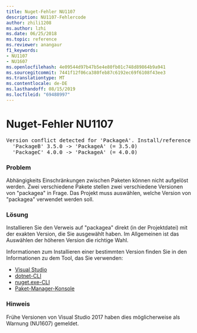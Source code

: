 ```yaml
---
title: Nuget-Fehler NU1107
description: NU1107-Fehlercode
author: zhili1208
ms.author: lzhi
ms.date: 06/25/2018
ms.topic: reference
ms.reviewer: anangaur
f1_keywords:
- NU1107
- NU1607
ms.openlocfilehash: 4e09544d97b47b5e4e80fb01c748d89864b9a941
ms.sourcegitcommit: 7441f12f06ca380feb87c6192ec69f6108f43ee3
ms.translationtype: MT
ms.contentlocale: de-DE
ms.lasthandoff: 08/15/2019
ms.locfileid: "69488997"
---
```

# <a name="nuget-error-nu1107"></a>Nuget-Fehler NU1107

<pre>Version conflict detected for 'PackageA'. Install/reference 'PackageA' v4.0.0 directly to resolve this issue.<br/>  'PackageB' 3.5.0 -> 'PackageA' (= 3.5.0)<br/>  'PackageC' 4.0.0 -> 'PackageA' (= 4.0.0)</pre>

### <a name="issue"></a>Problem
Abhängigkeits Einschränkungen zwischen Paketen können nicht aufgelöst werden. Zwei verschiedene Pakete stellen zwei verschiedene Versionen von "packagea" in Frage. Das Projekt muss auswählen, welche Version von "packagea" verwendet werden soll.

### <a name="solution"></a>Lösung
Installieren Sie den Verweis auf "packagea" direkt (in der Projektdatei) mit der exakten Version, die Sie ausgewählt haben.
Im Allgemeinen ist das Auswählen der höheren Version die richtige Wahl.

Informationen zum Installieren einer bestimmten Version finden Sie in den Informationen zu dem Tool, das Sie verwenden:

- [Visual Studio](../../consume-packages/install-use-packages-visual-studio.md#update-a-package)
- [dotnet-CLI](/dotnet/core/tools/dotnet-add-package)
- [nuget.exe-CLI](../../consume-packages/install-use-packages-nuget-cli.md#install-a-specific-version-of-a-package)
- [Paket-Manager-Konsole](../ps-reference/ps-ref-install-package.md)

### <a name="note"></a>Hinweis
Frühe Versionen von Visual Studio 2017 haben dies möglicherweise als Warnung (NU1607) gemeldet.
